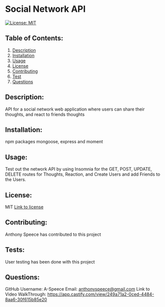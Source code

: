 # Social Network API

[![License: MIT](https://img.shields.io/badge/License-MIT-yellow.svg)](https://opensource.org/licenses/MIT)

## Table of Contents:

1. [Description](#description)
2. [Installation](#installation)
3. [Usage](#usage)
4. [License](#license)
5. [Contributing](#contributing)
6. [Test](#tests)
7. [Questions](#questions)

## Description:

API for a social network web application where users can share their thoughts, and react to friends thoughts

## Installation:

npm packages mongoose, express and moment

## Usage:

Test out the network API by using Insomnia for the GET, POST, UPDATE, DELETE routes for Thoughts, Reaction, and Create Users and add Friends to the Users.

## License:

MIT
[Link to license](https://opensource.org/licenses/MIT)

## Contributing:

Anthony Speece has contributed to this project

## Tests:

User testing has been done with this project

## Questions:

GitHub Username: A-Speece
Email: anthonyspeece@gmail.com
Link to Video WalkThrough: https://app.castify.com/view/249a71a2-0ced-4484-8aa6-30f615b85e20
